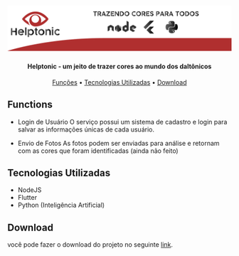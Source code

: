 <h1 align="center">
  <br>
  <img alt="Capa" title="#Capa" src=https://github.com/DouglasLSilva/helptonic-mobile/blob/main/banner.png />
  <br>
</h1>

<h4 align="center">Helptonic - um jeito de trazer cores ao mundo dos daltônicos</h4>

<p align="center">
  <a href="#functions">Funções</a> •
  <a href="#how-to-use">Tecnologias Utilizadas</a> •
  <a href="#download">Download</a>
</p>

## Functions

* Login de Usuário
  O serviço possui um sistema de cadastro e login para salvar as informações únicas de cada usuário.
  
* Envio de Fotos
  As fotos podem ser enviadas para análise e retornam com as cores que foram identificadas (ainda não feito)
  
## Tecnologias Utilizadas

* NodeJS
* Flutter
* Python (Inteligência Artificial)

## Download

você pode fazer o download do projeto no seguinte [link](https://github.ibm.com/igor-lacivita/next_architecture_example/archive/master.zip).
